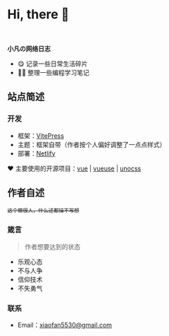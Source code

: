 # Hi, there 👋

<br>

**小凡の网络日志**

- 😋 记录一些日常生活碎片
- 👨‍💻 整理一些编程学习笔记

## 站点简述

### 开发

- 框架：[VitePress](https://vitepress.dev/)
- 主题：框架自带（作者按个人偏好调整了一点点样式）
- 部署：[Netlify](https://www.netlify.com/)

❤️ 主要使用的开源项目：[vue](https://github.com/vuejs/core) | [vueuse](https://github.com/vueuse/vueuse) | [unocss](https://github.com/unocss/unocss)

<T icon='i-tabler-brand-github' label="查看详情">
  <div class="mt-2 flex flex-col gap-2">
    <GitRepoCard endPoint='vuejs/vitepress' />
    <GitRepoCard endPoint='vuejs/core' />
    <GitRepoCard endPoint='vueuse/vueuse' />
    <GitRepoCard endPoint='unocss/unocss' />
  </div>
</T>

## 作者自述

<small>~~这个懒很人，什么述都描不写想~~</small>

### 箴言

> 作者想要达到的状态

- 乐观心态
- 不与人争
- 信仰技术
- 不失勇气

### 联系

- Email：[xiaofan5530@gmail.com](mailto:xiaofan5530@gmail.com)
